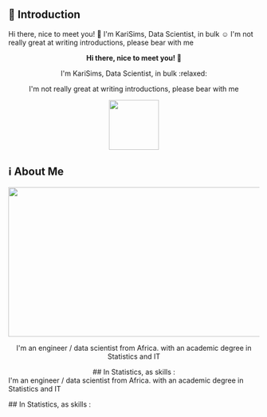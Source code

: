 ## 👋 Introduction

Hi there, nice to meet you! 👋 
I'm KariSims, Data Scientist, in bulk :relaxed:
I'm not really great at writing introductions, please bear with me

<div id="header" align="center">
  <p><b> Hi there, nice to meet you! 👋 </b></p>
  <p> I'm KariSims, Data Scientist, in bulk :relaxed: </p>
  <p> I'm not really great at writing introductions, please bear with me </p>
  <img src="https://media.giphy.com/media/M9gbBd9nbDrOTu1Mqx/giphy.gif" width="100"/>
</div>

<!--
**KariSims/KariSims** is a ✨ _special_ ✨ repository because its `README.md` (this file) appears on your GitHub profile.

Here are some ideas to get you started:

- 🔭 I’m currently working on ...
- 🌱 I’m currently learning ...
- 👯 I’m looking to collaborate on ...
- 🤔 I’m looking for help with ...
- 💬 Ask me about ...
- 📫 How to reach me: ...
- 😄 Pronouns: ...
- ⚡ Fun fact: ...
-->

## :information_source: About Me

<div align="center">
  <img src="https://media.giphy.com/media/dWesBcTLavkZuG35MI/giphy.gif" width="600" height="300"/>
</div>
<div align="center">
<p> I'm an engineer / data scientist from Africa. with an academic degree in Statistics and IT </p>
  ## In Statistics, as skills :
</div>
I'm an engineer / data scientist from Africa. with an academic degree in Statistics and IT </p>
  ## In Statistics, as skills :
